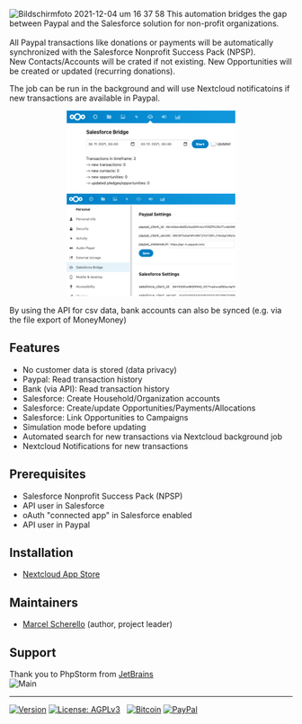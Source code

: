 ![Bildschirmfoto 2021-12-04 um 16 37 58](https://user-images.githubusercontent.com/13385119/144723412-df0b2d76-2c2d-483f-ba77-14527fc80683.png)
This automation bridges the gap between Paypal and the Salesforce solution for non-profit organizations.<br><br>
All Paypal transactions like donations or payments will be automatically synchronized with the Salesforce Nonprofit Success Pack (NPSP).<br>
New Contacts/Accounts will be crated if not existing. New Opportunities will be created or updated (recurring donations).

The job can be run in the background and will use Nextcloud notificatoins if new transactions are available in Paypal.
<p align="center">
<img src="https://raw.githubusercontent.com/Rello/sfbridge/master/screenshots/app2.png" alt="Main" width="300" title="SFBridge">
<img src="https://raw.githubusercontent.com/Rello/sfbridge/master/screenshots/settings2.png" alt="Main" width="300" title="SFBridge">
</p>

By using the API for csv data, bank accounts can also be synced (e.g. via the file export of MoneyMoney)

## Features
- No customer data is stored (data privacy)
- Paypal: Read transaction history
- Bank (via API): Read transaction history
- Salesforce: Create Household/Organization accounts
- Salesforce: Create/update Opportunities/Payments/Allocations
- Salesforce: Link Opportunities to Campaigns
- Simulation mode before updating
- Automated search for new transactions via Nextcloud background job
- Nextcloud Notifications for new transactions

## Prerequisites
- Salesforce Nonprofit Success Pack (NPSP)
- API user in Salesforce
- oAuth "connected app" in Salesforce enabled
- API user in Paypal

## Installation
- [Nextcloud App Store](https://apps.nextcloud.com/apps/sfbridge)

## Maintainers
- [Marcel Scherello](https://github.com/rello) (author, project leader)

## Support
Thank you to PhpStorm from [JetBrains](https://www.jetbrains.com/?from=AudioPlayerforNextcloudandownCloud) <br>
<img src="https://raw.githubusercontent.com/rello/data/master/screenshots/jetbrains.svg" alt="Main" width="100" title="Salesforce Bridge">

---
[![Version](https://img.shields.io/github/release/rello/sfbridge.svg)](https://github.com/rello/sfbridge/blob/master/CHANGELOG.md)&#160;[![License: AGPLv3](https://img.shields.io/badge/license-AGPLv3-blue.svg)](http://www.gnu.org/licenses/agpl-3.0)&#160;&#160;&#160;[![Bitcoin](https://img.shields.io/badge/donate-Bitcoin-blue.svg)](https://github.com/rello/audioplayer/wiki/donate)&#160;[![PayPal](https://img.shields.io/badge/donate-PayPal-blue.svg)](https://github.com/rello/audioplayer/wiki/donate)
